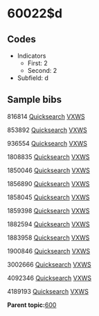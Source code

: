 # 60022$d

## Codes

-   Indicators
    -   First: 2
    -   Second: 2
-   Subfield: d

## Sample bibs

816814 [Quicksearch](https://search.library.yale.edu/catalog/816814) [VXWS](http://prodorbis.library.yale.edu:7014/vxws/GetHoldingsService?bibId=816814)

853892 [Quicksearch](https://search.library.yale.edu/catalog/853892) [VXWS](http://prodorbis.library.yale.edu:7014/vxws/GetHoldingsService?bibId=853892)

936554 [Quicksearch](https://search.library.yale.edu/catalog/936554) [VXWS](http://prodorbis.library.yale.edu:7014/vxws/GetHoldingsService?bibId=936554)

1808835 [Quicksearch](https://search.library.yale.edu/catalog/1808835) [VXWS](http://prodorbis.library.yale.edu:7014/vxws/GetHoldingsService?bibId=1808835)

1850046 [Quicksearch](https://search.library.yale.edu/catalog/1850046) [VXWS](http://prodorbis.library.yale.edu:7014/vxws/GetHoldingsService?bibId=1850046)

1856890 [Quicksearch](https://search.library.yale.edu/catalog/1856890) [VXWS](http://prodorbis.library.yale.edu:7014/vxws/GetHoldingsService?bibId=1856890)

1858045 [Quicksearch](https://search.library.yale.edu/catalog/1858045) [VXWS](http://prodorbis.library.yale.edu:7014/vxws/GetHoldingsService?bibId=1858045)

1859398 [Quicksearch](https://search.library.yale.edu/catalog/1859398) [VXWS](http://prodorbis.library.yale.edu:7014/vxws/GetHoldingsService?bibId=1859398)

1882594 [Quicksearch](https://search.library.yale.edu/catalog/1882594) [VXWS](http://prodorbis.library.yale.edu:7014/vxws/GetHoldingsService?bibId=1882594)

1883958 [Quicksearch](https://search.library.yale.edu/catalog/1883958) [VXWS](http://prodorbis.library.yale.edu:7014/vxws/GetHoldingsService?bibId=1883958)

1900846 [Quicksearch](https://search.library.yale.edu/catalog/1900846) [VXWS](http://prodorbis.library.yale.edu:7014/vxws/GetHoldingsService?bibId=1900846)

3002666 [Quicksearch](https://search.library.yale.edu/catalog/3002666) [VXWS](http://prodorbis.library.yale.edu:7014/vxws/GetHoldingsService?bibId=3002666)

4092346 [Quicksearch](https://search.library.yale.edu/catalog/4092346) [VXWS](http://prodorbis.library.yale.edu:7014/vxws/GetHoldingsService?bibId=4092346)

4189193 [Quicksearch](https://search.library.yale.edu/catalog/4189193) [VXWS](http://prodorbis.library.yale.edu:7014/vxws/GetHoldingsService?bibId=4189193)

**Parent topic:**[600](../../tags/600/600.md)

